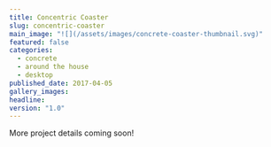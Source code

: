 ```yaml
---
title: Concentric Coaster
slug: concentric-coaster
main_image: "![](/assets/images/concrete-coaster-thumbnail.svg)"
featured: false
categories:
  - concrete
  - around the house
  - desktop
published_date: 2017-04-05
gallery_images: 
headline: 
version: "1.0"
---
```


More project details coming soon!